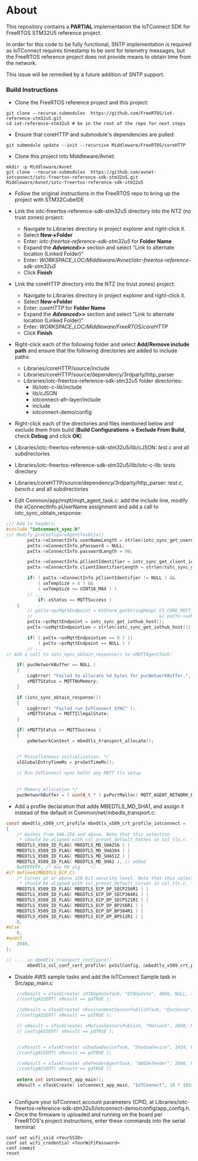 # About

This repository contains a **PARTIAL** implementation the IoTConnect SDK for FreeRTOS STM32U5 reference project.

In order for this code to be fully functional, SNTP implementation is required as IoTConnect
requires timestamp to be sent for telemetry messages, but the FreeRTOS reference project
does not provide means to obtain time from the network.

This issue will be remedied by a future addition of SNTP support.

### Build Instructions

- Clone the FreeRTOS reference project and this project:
```shell
git clone --recurse-submodules  https://github.com/FreeRTOS/iot-reference-stm32u5.git 
cd iot-reference-stm32u5 # be in the root of the repo for next steps
```
- Ensure that coreHTTP and submodule's dependencies are pulled:
```shell
git submodule update --init --recursive Middleware/FreeRTOS/coreHTTP
```
- Clone this project into Middleware/Avnet:
```shell
mkdir -p Middleware/Avnet
git clone --recurse-submodules  https://github.com/avnet-iotconnect/iotc-freertos-reference-sdk-stm32u5.git Middleware/Avnet/iotc-freertos-reference-sdk-stm32u5
```
- Follow the original instructions in the FreeRTOS repo to bring up the project with STM32CubeIDE 
- Link the iotc-freertos-reference-sdk-stm32u5 directory into the NTZ (no trust zones) project:
  - Navigate to Libraries directory in project explorer and right-click it.
  - Select **New->Folder**
  - Enter: *iotc-freertos-reference-sdk-stm32u5* for **Folder Name**
  - Expand the ***Advanced>>*** section and select "Link to alternate location (Linked Folder)"
  - Enter: *WORKSPACE_LOC/Middleware/Avnet/iotc-freertos-reference-sdk-stm32u5*
  - Click **Finish**
- Link the coreHTTP directory into the NTZ (no trust zones) project:
  - Navigate to Libraries directory in project explorer and right-click it.
  - Select **New->Folder**
  - Enter: *coreHTTP* for **Folder Name**
  - Expand the ***Advanced>>*** section and select "Link to alternate location (Linked Folder)"
  - Enter: *WORKSPACE_LOC/Middleware/FreeRTOS/coreHTTP*
  - Click **Finish**

- Right-click each of the following folder and select **Add/Remove include path** 
and ensure that the following directories are added to include paths:
  - Libraries/coreHTTP/source/include
  - Libraries/coreHTTP/source/dependency/3rdparty/http_parser
  - Libraries/iotc-freertos-reference-sdk-stm32u5 folder directories:
    - lib/iotc-c-lib/include
    - lib/cJSON
    - iotconnect-afr-layer/include
    - include
    - iotconnect-demo/config 
- Right-click each of the directories and files mentioned below and exclude them from build (**Build Configurations -> Exclude From Build**, check **Debug** and click **OK**)  
- Libraries/iotc-freertos-reference-sdk-stm32u5/lib/cJSON: *test.c* and all subdirectories   
- Libraries/iotc-freertos-reference-sdk-stm32u5/lib/iotc-c-lib: *tests* directory
- Libraries/coreHTTP/source/dependency/3rdparty/http_parser: *test.c*, *bench.c* and all subdirectories   
- Edit Common/app/mqtt/mqtt_agent_task.c: add the include line, modify the xConnectInfo.pUserName assignment and add a call to iotc_sync_obtain_response:
```C
/// Add to headers:
#include "iotconnect_sync.h"
/// Modify prvConfigureAgentTaskCtx()
        pxCtx->xConnectInfo.userNameLength = strlen(iotc_sync_get_username());
        pxCtx->xConnectInfo.pPassword = NULL;
        pxCtx->xConnectInfo.passwordLength = 0U;

        pxCtx->xConnectInfo.pClientIdentifier = iotc_sync_get_client_id();
        pxCtx->xConnectInfo.clientIdentifierLength = strlen(totc_sync_get_client_id());

        if( ( pxCtx->xConnectInfo.pClientIdentifier != NULL ) &&
            ( uxTempSize > 0 ) &&
            ( uxTempSize <= UINT16_MAX ) )
        // ...    
            if( xStatus == MQTTSuccess )
    {
        // pxCtx->pcMqttEndpoint = KVStore_getStringHeap( CS_CORE_MQTT_ENDPOINT,
    	//                                                &( pxCtx->uxMqttEndpointLen ) );
        pxCtx->pcMqttEndpoint = iotc_sync_get_iothub_host();
        pxCtx->uxMqttEndpointLen = strlen(iotc_sync_get_iothub_host());

        if( ( pxCtx->uxMqttEndpointLen == 0 ) ||
            ( pxCtx->pcMqttEndpoint == NULL ) )
        // ...
// Add a call to iotc_sync_obtain_response() to vMQTTAgentTask:

    if( pucNetworkBuffer == NULL )
    {
        LogError( "Failed to allocate %d bytes for pucNetworkBuffer.", MQTT_AGENT_NETWORK_BUFFER_SIZE );
        xMQTTStatus = MQTTNoMemory;
    }

    if (iotc_sync_obtain_response())
    {
        LogError( "Failed run IoTConnect SYNC" );
        xMQTTStatus = MQTTIllegalState;
    }

    if( xMQTTStatus == MQTTSuccess )
    {
        pxNetworkContext = mbedtls_transport_allocate();


    /* Miscellaneous initialization. */
    ulGlobalEntryTimeMs = prvGetTimeMs();
    
    // Run IoTConnect sync befor any MQTT tls setup
   
    
    /* Memory Allocation */
    pucNetworkBuffer = ( uint8_t * ) pvPortMalloc( MQTT_AGENT_NETWORK_BUFFER_SIZE );

```
- Add a profile declaration that adds MBEDTLS_MD_SHA1, and assign it instead of the default in Common/net/mbedls_transport.c:
```C
const mbedtls_x509_crt_profile mbedtls_x509_crt_profile_iotconnect =
{
    /* Hashes from SHA-256 and above. Note that this selection
     * should be aligned with ssl_preset_default_hashes in ssl_tls.c. */
    MBEDTLS_X509_ID_FLAG( MBEDTLS_MD_SHA256 ) |
    MBEDTLS_X509_ID_FLAG( MBEDTLS_MD_SHA384 ) |
    MBEDTLS_X509_ID_FLAG( MBEDTLS_MD_SHA512 ) |
	MBEDTLS_X509_ID_FLAG( MBEDTLS_MD_SHA1 ), // added
    0xFFFFFFF, /* Any PK alg    */
#if defined(MBEDTLS_ECP_C)
    /* Curves at or above 128-bit security level. Note that this selection
     * should be aligned with ssl_preset_default_curves in ssl_tls.c. */
    MBEDTLS_X509_ID_FLAG( MBEDTLS_ECP_DP_SECP256R1 ) |
    MBEDTLS_X509_ID_FLAG( MBEDTLS_ECP_DP_SECP384R1 ) |
    MBEDTLS_X509_ID_FLAG( MBEDTLS_ECP_DP_SECP521R1 ) |
    MBEDTLS_X509_ID_FLAG( MBEDTLS_ECP_DP_BP256R1 ) |
    MBEDTLS_X509_ID_FLAG( MBEDTLS_ECP_DP_BP384R1 ) |
    MBEDTLS_X509_ID_FLAG( MBEDTLS_ECP_DP_BP512R1 ) |
    0,
#else
    0,
#endif
    2048,
};

// .... in mbedtls_transport_configure()
        mbedtls_ssl_conf_cert_profile( pxSslConfig, &mbedtls_x509_crt_profile_iotconnect );
```
- Disable AWS sample tasks and add the IoTConnect Sample task in Src/app_main.c
```C
    //xResult = xTaskCreate( vOTAUpdateTask, "OTAUpdate", 4096, NULL, tskIDLE_PRIORITY + 1, NULL );
    //configASSERT( xResult == pdTRUE );

    //xResult = xTaskCreate( vEnvironmentSensorPublishTask, "EnvSense", 1024, NULL, 6, NULL );
    //configASSERT( xResult == pdTRUE );

    // xResult = xTaskCreate( vMotionSensorsPublish, "MotionS", 2048, NULL, 5, NULL );
    // configASSERT( xResult == pdTRUE );


    //xResult = xTaskCreate( vShadowDeviceTask, "ShadowDevice", 1024, NULL, 5, NULL );
    //configASSERT( xResult == pdTRUE );

    //xResult = xTaskCreate( vDefenderAgentTask, "AWSDefender", 2048, NULL, 5, NULL );
    //configASSERT( xResult == pdTRUE );
    
    extern int iotconnect_app_main();
    xResult = xTaskCreate( iotconnect_app_main, "IoTConnect", 10 * 1024, NULL, 5, NULL );
 
```
- Configure your IoTConnect account parameters (CPID, at 
Libraries/iotc-freertos-reference-sdk-stm32u5/iotconnect-demo/config/app_config.h.
- Once the firmware is uploaded and running on the board per FreeRTOS's project instructions, enter these commands into the serial terminal:
```shell
conf set wifi_ssid <YourSSID>
conf set wifi_credential <YourWiFiPassword>
conf commit
reset
```